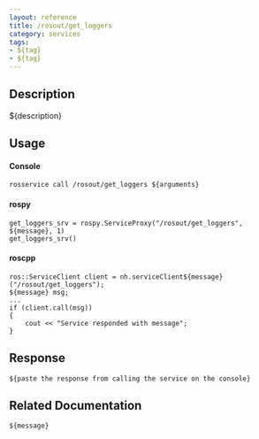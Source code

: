 ```yaml
---
layout: reference
title: /rosout/get_loggers
category: services
tags: 
- ${tag} 
- ${tag}
---
```


## Description
${description}

## Usage
#### Console
```
rosservice call /rosout/get_loggers ${arguments}
```

#### rospy
```
get_loggers_srv = rospy.ServiceProxy("/rosout/get_loggers", ${message}, 1)
get_loggers_srv()
```

#### roscpp
```
ros::ServiceClient client = nh.serviceClient${message}("/rosout/get_loggers");
${message} msg;
...
if (client.call(msg))
{
    cout << "Service responded with message";
}
```

## Response
```
${paste the response from calling the service on the console}
```

## Related Documentation
``${message}``  